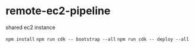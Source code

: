 # remote-ec2-pipeline

shared ec2 instance

`npm install`
`npm run cdk -- bootstrap --all`
`npm run cdk -- deploy --all`
